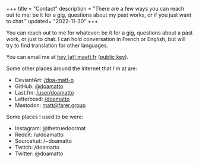 +++
title = "Contact"
description = "There are a few ways you can reach out to me; be it for a gig, questions about my past works, or if you just want to chat."
updated= "2022-11-30"
+++

You can reach out to me for whatever; be it for a gig, questions about a past work, or just to chat. I can hold conversation in French or English, but will try to find translation for other languages.

You can email me at [hey \[at\] maatt.fr](mailto:hey@maatt.fr) ([public key](/key/)).

Some other places around the internet that I'm at are:
- DeviantArt: [/doa-matt-o](https://www.deviantart.com/doa-matt-o)
- GitHub: [@doamatto](https://github.com/doamatto)
- Last.fm: [/user/doamatto](https://www.last.fm/user/doamatto)
- Letterboxd: [/doamatto](https://letterboxd.com/doamatto)
- Mastodon: [matt@farer.group](https://social.farer.group/@matt)

Some places I used to be were:
- Instagram: @thetruedoormat
- Reddit: /u/doamatto
- Sourcehut: /~doamatto
- Twitch: /doamatto
- Twitter: @doamatto
